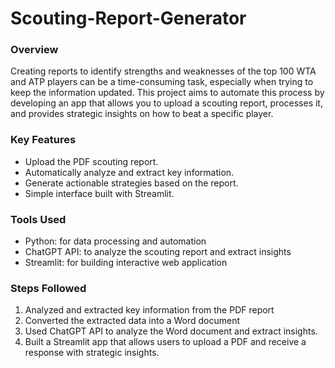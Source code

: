 # Scouting-Report-Generator

### Overview

Creating reports to identify strengths and weaknesses of the top 100 WTA and ATP players can be a time-consuming task, especially when trying to keep the information updated. This project aims to automate this process by developing an app that allows you to upload a scouting report, processes it, and provides strategic insights on how to beat a specific player.

### Key Features

* Upload the PDF scouting report.
* Automatically analyze and extract key information.
* Generate actionable strategies based on the report.
* Simple interface built with Streamlit.

### Tools Used

* Python: for data processing and automation
* ChatGPT API: to analyze the scouting report and extract insights
* Streamlit: for building interactive web application

### Steps Followed

1. Analyzed and extracted key information from the PDF report
2. Converted the extracted data into a Word document 
3. Used ChatGPT API to analyze the Word document and extract insights.
4. Built a Streamlit app that allows users to upload a PDF and receive a response with strategic insights.
